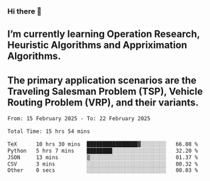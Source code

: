 ### Hi there 👋
## I’m currently learning Operation Research, Heuristic Algorithms and Appriximation Algorithms.
## The primary application scenarios are the Traveling Salesman Problem (TSP), Vehicle Routing Problem (VRP), and their variants.
<!--START_SECTION:waka-->

```txt
From: 15 February 2025 - To: 22 February 2025

Total Time: 15 hrs 54 mins

TeX      10 hrs 30 mins  ████████████████▓░░░░░░░░   66.08 %
Python   5 hrs 7 mins    ████████░░░░░░░░░░░░░░░░░   32.20 %
JSON     13 mins         ▒░░░░░░░░░░░░░░░░░░░░░░░░   01.37 %
CSV      3 mins          ░░░░░░░░░░░░░░░░░░░░░░░░░   00.32 %
Other    0 secs          ░░░░░░░░░░░░░░░░░░░░░░░░░   00.03 %
```

<!--END_SECTION:waka-->
<!--
**Bookervsky/Bookervsky** is a ✨ _special_ ✨ repository because its `README.md` (this file) appears on your GitHub profile.

Here are some ideas to get you started:

- 🔭 I’m currently working on ...
- 🌱 I’m currently learning ...
- 👯 I’m looking to collaborate on ...
- 🤔 I’m looking for help with ...
- 💬 Ask me about ...
- 📫 How to reach me: ...
- 😄 Pronouns: ...
- ⚡ Fun fact: ...
-->
